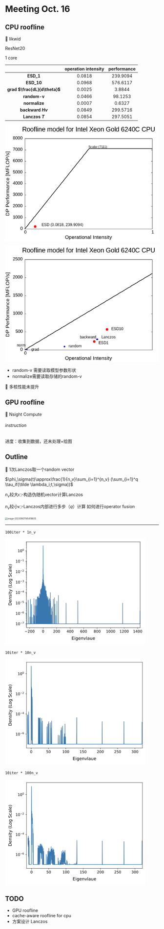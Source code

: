 # Meeting Oct. 16



## CPU roofline

🔧 likwid

ResNet20

1 core

|                               | operation intensity | performance |
| :---------------------------: | :-----------------: | :---------: |
|           **ESD_1**           |       0.0818        |  239.9094   |
|          **ESD_10**           |       0.0968        |  576.6117   |
| **grad $\frac{dL}{d\theta}$** |       0.0025        |   3.8844    |
|         **random-v**          |       0.0466        |   98.1253   |
|         **normalize**         |       0.0007        |   0.6327    |
|       **backward $Hv$**       |       0.0849        |  299.5716   |
|        **Lanczos $T$**        |       0.0854        |  297.5051   |

![image-20231016171804383](../assets/images/image-20231016171804383.png)

![image-20231016174621454](../assets/images/image-20231016174621454.png)

* random-v 需要读取模型参数形状
* normalize需要读取存储的random-v

🤔️ 多核性能未提升



## GPU roofline

🔧 Nsight Compute

###### instruction

进度：收集到数据，还未处理+绘图



## Outline

🤔️ 1次Lanczos取一个random vector

$\phi_\sigma(t)\approx\frac{1}{n_v}\sum_{i=1}^{n_v} (\sum_{i=1}^q \tau_if(\tilde \lambda_i;t,\sigma))$

$n_v$较大👉构造伪随机vector计算Lanczos

$n_v$较小👉Lanczos内部进行多步（$q$）计算 如何进行operator fusion

<img src="../assets/images/image-20230907145419835.png" alt="image-20230907145419835" style="zoom:50%;" />

***

`100iter * 1n_v`

![image-20231012192612341](../assets/images/image-20231012192612341.png)

`10iter * 10n_v`

![image-20231012193113067](../assets/images/image-20231012193113067.png)

`10iter * 100n_v`

![image-20231012193306417](../assets/images/image-20231012193306417.png)



## TODO

* GPU roofline
* cache-aware roofline for cpu
* 方案设计 Lanczos
